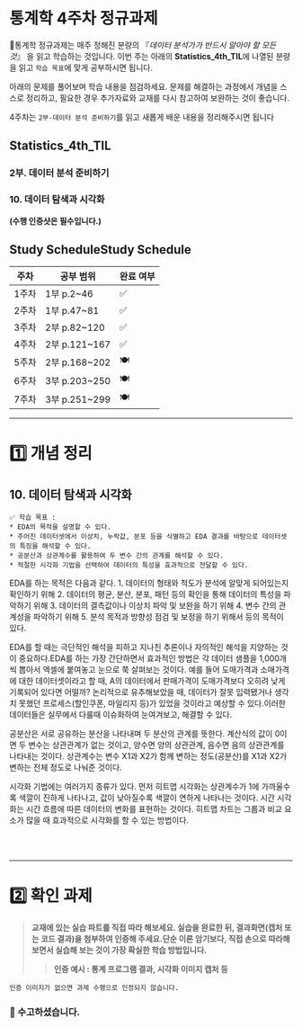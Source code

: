 # 통계학 4주차 정규과제

📌통계학 정규과제는 매주 정해진 분량의 『*데이터 분석가가 반드시 알아야 할 모든 것*』 을 읽고 학습하는 것입니다. 이번 주는 아래의 **Statistics_4th_TIL**에 나열된 분량을 읽고 `학습 목표`에 맞게 공부하시면 됩니다.

아래의 문제를 풀어보며 학습 내용을 점검하세요. 문제를 해결하는 과정에서 개념을 스스로 정리하고, 필요한 경우 추가자료와 교재를 다시 참고하여 보완하는 것이 좋습니다.

4주차는 `2부-데이터 분석 준비하기`를 읽고 새롭게 배운 내용을 정리해주시면 됩니다


## Statistics_4th_TIL

### 2부. 데이터 분석 준비하기

### 10. 데이터 탐색과 시각화

<!-- 10. 데이터 탐색과 시각화에서 10.1 탐색적 데이터 분석부터 10.4 비교 시각화 파트까지 진행해주시면 됩니다. -->



**(수행 인증샷은 필수입니다.)** 

<!-- 이번주는 확인 문제가 없고, 교재의 실습에 있는 부분을 따라해주시면 됩니다. 데이터셋과 참고자료는 노션의 정규과제란에 있는 깃허브를 활용해주시면 됩니다. -->



## Study ScheduleStudy Schedule

| 주차  | 공부 범위     | 완료 여부 |
| ----- | ------------- | --------- |
| 1주차 | 1부 p.2~46    | ✅         |
| 2주차 | 1부 p.47~81   | ✅         |
| 3주차 | 2부 p.82~120  | ✅         |
| 4주차 | 2부 p.121~167 | ✅         |
| 5주차 | 2부 p.168~202 | 🍽️         |
| 6주차 | 3부 p.203~250 | 🍽️         |
| 7주차 | 3부 p.251~299 | 🍽️         |

<!-- 여기까진 그대로 둬 주세요-->



---

# 1️⃣ 개념 정리 

## 10. 데이터 탐색과 시각화

```
✅ 학습 목표 :
* EDA의 목적을 설명할 수 있다.
* 주어진 데이터셋에서 이상치, 누락값, 분포 등을 식별하고 EDA 결과를 바탕으로 데이터셋의 특징을 해석할 수 있다.
* 공분산과 상관계수를 활용하여 두 변수 간의 관계를 해석할 수 있다.
* 적절한 시각화 기법을 선택하여 데이터의 특성을 효과적으로 전달할 수 있다.
```

<!-- 새롭게 배운 내용을 자유롭게 정리해주세요.-->
EDA를 하는 목적은 다음과 같다. 1. 데이터의 형태와 척도가 분석에 알맞게 되어있는지 확인하기 위해 2. 데이터의 평균, 분산, 분포, 패턴 등의 확인을 통해 데이터의 특성을 파악하기 위해 3. 데이터의  결측값이나 이상치 파악 및 보완을 하기 위해 4. 변수 간의 관계성을 파악하기 위해 5. 분석 목적과 방향성 점검 및 보정을 하기 위해서 등의 목적이 있다.

EDA를 할 때는 극단적인 해석을 피하고 지나친 추론이나 자의적인 해석을 지양하는 것이 중요하다.EDA를 하는 가장 간단하면서 효과적인 방법은 각 데이터 샘플을 1,000개씩 뽑아서 엑셀에 붙여놓고 눈으로 쭉 살펴보는 것이다. 
예를 들어 도매가격과 소매가격에 대한 데이터셋이라고 할 때, A의 데이터에서 판매가격이 도매가격보다 오히려 낮게 기록되어 있다면 어떨까? 논리적으로 유추해보았을 때, 데이터가 잘못 입력됐거나 생각치 못했던 프로세스(할인쿠폰, 마일리지 등)가 있었을 것이라고 예상할 수 있다.이러한 데이터들은 실무에서 다룰때 이슈화하여 눈여겨보고, 해결할 수 있다. 

공분산은 서로 공유하는 분산을 나타내며 두 분산의 관계를 뜻한다. 계산식의 값이 0이면 두 변수는 상관관계가 없는 것이고, 양수면 양의 상관관계, 음수면 음의 상관관계를 나타내는 것이다. 상관계수는 변수 X1과 X2가 함께 변하는 정도(공분산)를 X1과 X2가 변하는 전체 정도로 나눠준 것이다.

시각화 기법에는 여러가지 종류가 있다. 먼저 히트맵 시각화는 상관계수가 1에 가까울수록 색깔이 진하게 나타나고, 값이 낮아질수록 색깔이 연하게 나타나는 것이다. 시간 시각화는 시간 흐름에 따른 데이터의 변화를 표현하는 것이다. 히트맵 차트는 그룹과 비교 요소가 많을 때 효과적으로 시각화를 할 수 있는 방법이다. 


<br>
<br>

---

# 2️⃣ 확인 과제

> **교재에 있는 실습 파트를 직접 따라 해보세요. 실습을 완료한 뒤, 결과화면(캡처 또는 코드 결과)을 첨부하여 인증해 주세요.단순 이론 암기보다, 직접 손으로 따라해보면서 실습해 보는 것이 가장 확실한 학습 방법입니다.**
>
> > **인증 예시 : 통계 프로그램 결과, 시각화 이미지 캡처 등**

<!-- 이 주석을 지우고 “실습 결과 화면(캡처)을 이곳에 첨부해주세요.-->

~~~
인증 이미지가 없으면 과제 수행으로 인정되지 않습니다.
~~~





### 🎉 수고하셨습니다.